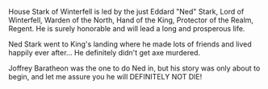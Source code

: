 House Stark of Winterfell is led by the just Eddard "Ned" Stark, Lord of
Winterfell, Warden of the North, Hand of the King, Protector of the Realm,
Regent.  He is surely honorable and will lead a long and prosperous life.

Ned Stark went to King's landing where he made lots of friends and lived
happily ever after...  He definitely didn't get axe murdered.

Joffrey Baratheon was the one to do Ned in, but his story was only about to begin, and let me assure you he will DEFINITELY NOT DIE!
